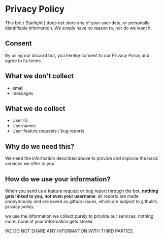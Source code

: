 # Privacy Policy

This bot ( Starlight ) does not store any of your user data, or personally identifiable information. We simply have no reason to, nor do we want it.

## Consent

By using our discord bot, you hereby consent to our Privacy Policy and agree to its terms.

## What we don't collect

-   email
-   messages

## What we do collect

-   User ID
-   Usernames
-   User feature requests / bug reports

## Why do we need this?

We need the information described above to provide and improve the basic services we offer to you.

## How do we use your information?

When you send us a feature request or bug report through the bot, **nothing gets linked to you, not even your username**.
all reports are made anonymously and are saved as github issues, which are subject to github's privacy policy.

we use the information we collect purely to provide our services. nothing more. none of your information gets stored.

WE DO NOT SHARE ANY INFORMATION WITH THIRD PARTIES.
